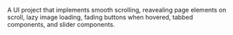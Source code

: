 A UI project that implements smooth scrolling, reavealing page elements on scroll, lazy image loading, fading buttons when hovered, tabbed components, and slider components.

